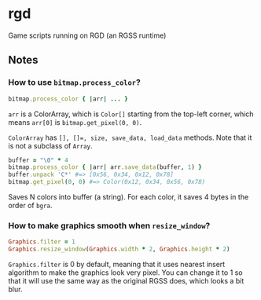 # rgd
Game scripts running on RGD (an RGSS runtime)

## Notes

### How to use `bitmap.process_color`?

```rb
bitmap.process_color { |arr| ... }
```

`arr` is a ColorArray, which is `Color[]` starting from the top-left corner,
which means `arr[0]` is `bitmap.get_pixel(0, 0)`.

`ColorArray` has `[], []=, size, save_data, load_data` methods. Note that it is not a
subclass of `Array`.

```rb
buffer = "\0" * 4
bitmap.process_color { |arr| arr.save_data(buffer, 1) }
buffer.unpack 'C*' #=> [0x56, 0x34, 0x12, 0x78]
bitmap.get_pixel(0, 0) #=> Color(0x12, 0x34, 0x56, 0x78)
```

Saves N colors into buffer (a string). For each color, it saves 4 bytes
in the order of `bgra`.

### How to make graphics smooth when `resize_window`?

```rb
Graphics.filter = 1
Graphics.resize_window(Graphics.width * 2, Graphics.height * 2)
```

`Graphics.filter` is 0 by default, meaning that it uses nearest insert algorithm
to make the graphics look very pixel. You can change it to 1 so that it will
use the same way as the original RGSS does, which looks a bit blur.
